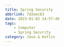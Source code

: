 ```yaml
---
title: Spring Security
abbrlink: 7d2eec83
date: 2023-01-02 14:57:49
tags:
    - Computer
    - Spring Security
category: Java & Kotlin
---
```


